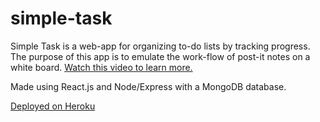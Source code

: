 # simple-task
Simple Task is a web-app for organizing to-do lists by tracking progress. The purpose of this app is to emulate the work-flow of post-it notes on a white board. 
[Watch this video to learn more.](https://vimeo.com/304262227)

Made using React.js and Node/Express with a MongoDB database.

[Deployed on Heroku](https:simple-task-1209.herokuapp.com)
